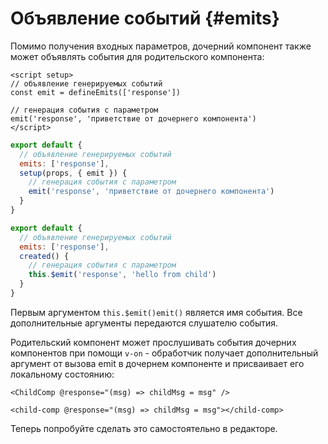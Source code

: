 # Объявление событий {#emits}

Помимо получения входных параметров, дочерний компонент также может объявлять события для родительского компонента:

<div class="composition-api">
<div class="sfc">

```vue
<script setup>
// объявление генерируемых событий
const emit = defineEmits(['response'])

// генерация события с параметром
emit('response', 'приветствие от дочернего компонента')
</script>
```

</div>

<div class="html">

```js
export default {
  // объявление генерируемых событий
  emits: ['response'],
  setup(props, { emit }) {
    // генерация события с параметром
    emit('response', 'приветствие от дочернего компонента')
  }
}
```

</div>

</div>

<div class="options-api">

```js
export default {
  // объявление генерируемых событий
  emits: ['response'],
  created() {
    // генерация события с параметром
    this.$emit('response', 'hello from child')
  }
}
```

</div>

Первым аргументом <span class="options-api">`this.$emit()`</span><span class="composition-api">`emit()`</span> является имя события. Все дополнительные аргументы передаются слушателю события.

Родительский компонент может прослушивать события дочерних компонентов при помощи `v-on` - обработчик получает дополнительный аргумент от вызова emit в дочернем компоненте и присваивает его локальному состоянию:

<div class="sfc">

```vue-html
<ChildComp @response="(msg) => childMsg = msg" />
```

</div>
<div class="html">

```vue-html
<child-comp @response="(msg) => childMsg = msg"></child-comp>
```

</div>

Теперь попробуйте сделать это самостоятельно в редакторе.
